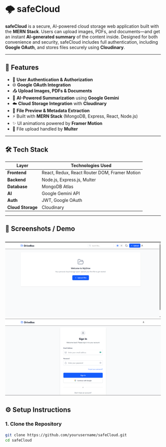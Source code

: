# 🌩️ safeCloud

**safeCloud** is a secure, AI-powered cloud storage web application built with the **MERN Stack**. Users can upload images, PDFs, and documents—and get an instant **AI-generated summary** of the content inside. Designed for both convenience and security, safeCloud includes full authentication, including **Google OAuth**, and stores files securely using **Cloudinary**.

---

## 🚀 Features

- 🔐 **User Authentication & Authorization**
- 🌐 **Google OAuth Integration**
- 📤 **Upload Images, PDFs & Documents**
- 🤖 **AI-Powered Summarization** using **Google Gemini**
- ☁️ **Cloud Storage Integration** with **Cloudinary**
- 🧾 **File Preview & Metadata Extraction**
- ⚡ Built with **MERN Stack** (MongoDB, Express, React, Node.js)
- ✨ UI animations powered by **Framer Motion**
- 📁 File upload handled by **Multer**

---

## 🛠️ Tech Stack

| Layer      | Technologies Used |
|------------|-------------------|
| **Frontend** | React, Redux, React Router DOM, Framer Motion |
| **Backend**  | Node.js, Express.js, Multer |
| **Database** | MongoDB Atlas |
| **AI**        | Google Gemini API |
| **Auth**     | JWT, Google OAuth |
| **Cloud Storage** | Cloudinary |

---

## 📸 Screenshots / Demo
![HOME SCREENSHOT](./frontend/assets/drive-box.png)
![LOGIN SCREENSHOT](./frontend/assets/login.png)
---

## ⚙️ Setup Instructions

### 1. Clone the Repository

```bash
git clone https://github.com/yourusername/safeCloud.git
cd safeCloud

